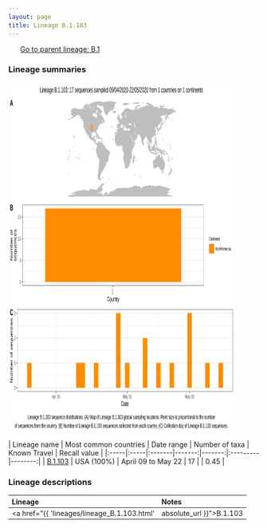 ```yaml
---
layout: page
title: Lineage B.1.103
---
```




<p>
<ul class="actions small">
	 <a href="{{ 'lineages/lineage_B.1.html' | absolute_url }}" class="button special fit">Go to parent lineage: B.1</a>
</ul>
</p>
<h3> Lineage summaries</h3>

<img src="../assets/images/B.1.103.svg" alt="B.1.103 lineage summary figure" width="90%" height="700px" />


| Lineage name | Most common countries | Date range | Number of taxa | Known Travel | Recall value |
|:-----|:-----|:-------|-------:|-------:|:---------|--------:|
| <a href="{{ 'lineages/lineage_B.1.103.html' | absolute_url }}">B.1.103</a> | USA (100%) | April 09 to May 22 | 17 |  | 0.45 |

<h3>Lineage descriptions</h3>

| Lineage | Notes |
|:-----|:-----|
| <a href="{{ 'lineages/lineage_B.1.103.html' | absolute_url }}">B.1.103</a> | US lineage (MI) |

